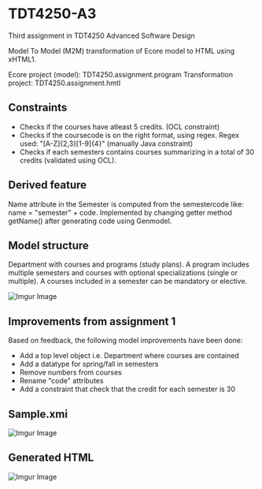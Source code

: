 # TDT4250-A3
Third assignment in TDT4250 Advanced Software Design

Model To Model (M2M) transformation of Ecore model to HTML using xHTML1.

Ecore project (model): TDT4250.assignment.program
Transformation project: TDT4250.assignment.hmtl

Constraints
------
* Checks if the courses have atleast 5 credits. (OCL constraint)
* Checks if the coursecode is on the right format, using regex. Regex used: "[A-Z]{2,3}[1-9]{4}" (manually Java constraint)
* Checks if each semesters contains courses summarizing in a total of 30 credits (validated using OCL).

Derived feature
------
Name attribute in the Semester is computed from the semestercode like: name = "semester" + code.
Implemented by changing getter method getName() after generating code using Genmodel.

Model structure
------
Department with courses and programs (study plans). A program includes multiple semesters and courses with optional specializations (single or multiple). A courses included in a semester can be mandatory or elective.

![Imgur Image](https://imgur.com/9H9FvDd)


Improvements from assignment 1
------
Based on feedback, the following model improvements have been done:

* Add a top level object i.e. Department where courses are contained
* Add a datatype for spring/fall in semesters
* Remove numbers from courses
* Rename "code" attributes
* Add a constraint that check that the credit for each semester is 30

Sample.xmi
------
![Imgur Image](https://imgur.com/PpvA2Re)

Generated HTML
------
![Imgur Image](https://imgur.com/r0ukTNU)
